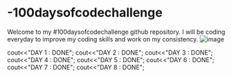 # -100daysofcodechallenge
Welcome to my #100daysofcodechallenge github repository. I will be coding everyday to improve my coding skills and work on my consistency.
![image](https://github.com/Rishita1916/-100daysofcodechallenge/assets/121356449/b8d73277-3ac5-4577-a077-bf47ee06d177)

cout<<"DAY 1 : DONE";
cout<<"DAY 2 : DONE";
cout<<"DAY 3 : DONE";
cout<<"DAY 4 : DONE";
cout<<"DAY 5 : DONE";
cout<<"DAY 6 : DONE";
cout<<"DAY 7 : DONE";
cout<<"DAY 8 : DONE";
